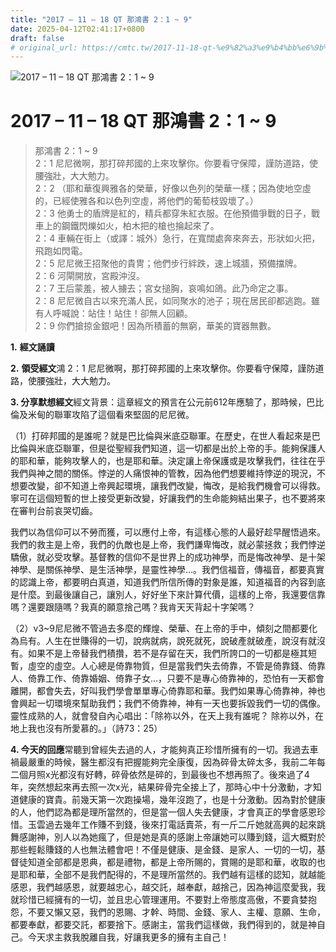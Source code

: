 ```yaml
---
title: "2017 – 11 – 18 QT 那鴻書 2：1 ~ 9"
date: 2025-04-12T02:41:17+0800
draft: false
# original_url: https://cmtc.tw/2017-11-18-qt-%e9%82%a3%e9%b4%bb%e6%9b%b8-2%ef%bc%9a1-9
---
```


![2017 – 11 – 18 QT 那鴻書  2：1 ~ 9](/images/qt.jpg   "2017 – 11 – 18 QT 那鴻書  2：1 ~ 9")

# 2017 – 11 – 18 QT 那鴻書 2：1 ~ 9

> 那鴻書 2：1 ~ 9  
> 2：1 尼尼微啊，那打碎邦國的上來攻擊你。你要看守保障，謹防道路，使腰強壯，大大勉力。  
> 2：2 （耶和華復興雅各的榮華，好像以色列的榮華一樣；因為使地空虛的，已經使雅各和以色列空虛，將他們的葡萄枝毀壞了。）  
> 2：3 他勇士的盾牌是紅的，精兵都穿朱紅衣服。在他預備爭戰的日子，戰車上的鋼鐵閃爍如火，柏木把的槍也掄起來了。  
> 2：4 車輛在街上（或譯：城外）急行，在寬闊處奔來奔去，形狀如火把，飛跑如閃電。  
> 2：5 尼尼微王招聚他的貴冑；他們步行絆跌，速上城牆，預備擋牌。  
> 2：6 河閘開放，宮殿沖沒。  
> 2：7 王后蒙羞，被人擄去；宮女搥胸，哀鳴如鴿。此乃命定之事。  
> 2：8 尼尼微自古以來充滿人民，如同聚水的池子；現在居民卻都逃跑。雖有人呼喊說：站住！站住！卻無人回顧。  
> 2：9 你們搶掠金銀吧！因為所積蓄的無窮，華美的寶器無數。

**1.** **經文誦讀**

**2.** **領受經文**鴻 2：1 尼尼微啊，那打碎邦國的上來攻擊你。你要看守保障，謹防道路，使腰強壯，大大勉力。

**3. 分享默想經文**經文背景：這章經文的預言在公元前612年應驗了，那時候，巴比倫及米甸的聯軍攻陷了這個看來堅固的尼尼微。

（1）打碎邦國的是誰呢？就是巴比倫與米底亞聯軍。在歷史，在世人看起來是巴比倫與米底亞聯軍，但是從聖經我們知道，這一切都是出於上帝的手。能夠保護人的耶和華，能夠攻擊人的，也是耶和華。決定讓上帝保護或是攻擊我們，往往在乎我們與神之間的關係。悖逆的人痛恨神的管教，因為他們想要維持悖逆的現況，不想要改變，卻不知道上帝興起環境，讓我們改變，悔改，是給我們機會可以得救。寧可在這個短暫的世上接受更新改變，好讓我們的生命能夠結出果子，也不要將來在審判台前哀哭切齒。

我們以為信仰可以不勞而獲，可以應付上帝，有這樣心態的人最好趁早醒悟過來。我們的救主是上帝，我們的仇敵也是上帝，我們謙卑悔改，就必蒙拯救；我們悖逆驕傲，就必受攻擊。基督教的信仰不是世界上的成功神學，而是悔改神學、是十架神學、是關係神學、是生活神學，是靈性神學…。我們信福音，傳福音，都要真實的認識上帝，都要明白真道，知道我們所信所傳的對象是誰，知道福音的內容到底是什麼。到最後讓自己，讓別人，好好坐下來計算代價，這樣的上帝，我還要信靠嗎？還要跟隨嗎？我真的願意捨己嗎？我肯天天背起十字架嗎？

（2）v3\~9尼尼微不管過去多麼的輝煌、榮華、在上帝的手中，傾刻之間都要化為烏有。人生在世賺得的一切，說病就病，說死就死，說破產就破產，說沒有就沒有。如果不是上帝替我們積攢，若不是存留在天，我們所誇口的一切都是極其短暫，虛空的虛空。人心總是倚靠物質，但是當我們失去倚靠，不管是倚靠錢、倚靠人、倚靠工作、倚靠婚姻、倚靠子女…，只要不是專心倚靠神的，恐怕有一天都會離開，都會失去，好叫我們學會單單專心倚靠耶和華。我們如果專心倚靠神，神也會興起一切環境來幫助我們；我們不倚靠神，神有一天也要拆毀我們一切的偶像。靈性成熟的人，就會發自內心唱出：「除祢以外，在天上我有誰呢？ 除祢以外，在地上我也沒有所愛慕的。」（詩73：25）

**4. 今天的回應**常聽到曾經失去過的人，才能夠真正珍惜所擁有的一切。我過去車禍最嚴重的時候，醫生都沒有把握能夠完全康復，因為碎骨太碎太多，我前二年每二個月照x光都沒有好轉，碎骨依然是碎的，到最後也不想再照了。後來過了4年，突然想起來再去照一次x光，結果碎骨完全接上了，那時心中十分激動，才知道健康的寶貴。前幾天第一次跑操場，幾年沒跑了，也是十分激動。因為對於健康的人，他們認為都是理所當然的，但是當一個人失去健康，才會真正的學會感恩珍惜。玉雲過去幾年工作賺不到錢，後來打電話賣茶，有一斤二斤她就高興的起來跳舞感謝神，別人以為她瘋了，但是她是真的感謝上帝讓她可以賺到錢，這大概對於那些輕鬆賺錢的人也無法體會吧！不僅是健康、是金錢、是家人、一切的一切，基督徒知道全部都是恩典，都是禮物，都是上帝所賜的，賞賜的是耶和華，收取的也是耶和華，全部不是我們配得的，不是理所當然的。我們越有這樣的認知，就越能感恩，我們越感恩，就要越忠心，越交託，越奉獻，越捨己，因為神這麼愛我，我就珍惜已經擁有的一切，並且忠心管理運用。不要對上帝態度高傲，不要貪婪抱怨，不要又懶又惡，我們的恩賜、才幹、時間、金錢、家人、主權、意願、生命，都要奉獻，都要交託，都要捨下。感謝主，當我們這樣做，我們得到的，就是神自己。今天求主救我脫離自我，好讓我更多的擁有主自己！